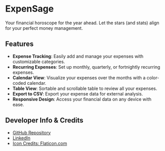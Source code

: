 # ExpenSage
Your financial horoscope for the year ahead. Let the stars (and stats) align for your perfect money management.

## Features

- **Expense Tracking**: Easily add and manage your expenses with customizable categories.
- **Recurring Expenses**: Set up monthly, quarterly, or fortnightly recurring expenses.
- **Calendar View**: Visualize your expenses over the months with a color-coded calendar.
- **Table View**: Sortable and scrollable table to review all your expenses.
- **Export to CSV**: Export your expense data for external analysis.
- **Responsive Design**: Access your financial data on any device with ease.

## Developer Info & Credits

- [GitHub Repository](https://github.com/g-kannan/ExpenSage)
- [LinkedIn](https://www.linkedin.com/in/kannan-g-212242111/)
- [Icon Credits: Flaticon.com](http://flaticon.com/)
